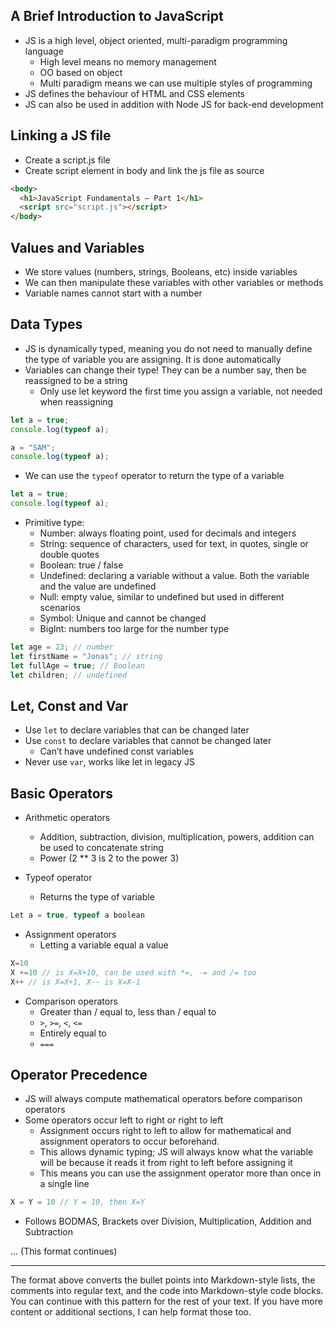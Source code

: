 ## A Brief Introduction to JavaScript

- JS is a high level, object oriented, multi-paradigm programming language
  - High level means no memory management
  - OO based on object
  - Multi paradigm means we can use multiple styles of programming
- JS defines the behaviour of HTML and CSS elements
- JS can also be used in addition with Node JS for back-end development

## Linking a JS file

- Create a script.js file
- Create script element in body and link the js file as source
```html
<body>
  <h1>JavaScript Fundamentals – Part 1</h1>
  <script src="script.js"></script>
</body>
```

## Values and Variables

- We store values (numbers, strings, Booleans, etc) inside variables
- We can then manipulate these variables with other variables or methods
- Variable names cannot start with a number

## Data Types

- JS is dynamically typed, meaning you do not need to manually define the type of variable you are assigning. It is done automatically
- Variables can change their type! They can be a number say, then be reassigned to be a string
  - Only use let keyword the first time you assign a variable, not needed when reassigning
```javascript
let a = true;
console.log(typeof a);

a = "SAM";
console.log(typeof a);
```
- We can use the `typeof` operator to return the type of a variable
```javascript
let a = true;
console.log(typeof a);
```
- Primitive type:
  - Number: always floating point, used for decimals and integers
  - String: sequence of characters, used for text, in quotes, single or double quotes
  - Boolean: true / false
  - Undefined: declaring a variable without a value. Both the variable and the value are undefined
  - Null: empty value, similar to undefined but used in different scenarios
  - Symbol: Unique and cannot be changed
  - BigInt: numbers too large for the number type
```javascript
let age = 23; // number
let firstName = "Jonas"; // string
let fullAge = true; // Boolean
let children; // undefined
```

## Let, Const and Var

- Use `let` to declare variables that can be changed later
- Use `const` to declare variables that cannot be changed later
  - Can’t have undefined const variables
- Never use `var`, works like let in legacy JS

## Basic Operators

- Arithmetic operators
  - Addition, subtraction, division, multiplication, powers, addition can be used to concatenate string
  - Power (2 ** 3 is 2 to the power 3)

- Typeof operator
  - Returns the type of variable 
```javascript
Let a = true, typeof a boolean
```
- Assignment operators
  - Letting a variable equal a value

```javascript
X=10
X +=10 // is X=X+10, can be used with *=, -= and /= too
X++ // is X=X+1, X-- is X=X-1
```
- Comparison operators
  - Greater than / equal to, less than / equal to
  - `>`, `>=`,   `<`, `<=`
  - Entirely equal to
  - `===`

## Operator Precedence

- JS will always compute mathematical operators before comparison operators
- Some operators occur left to right or right to left
  - Assignment occurs right to left to allow for mathematical and assignment operators to occur beforehand.
  - This allows dynamic typing; JS will always know what the variable will be because it reads it from right to left before assigning it
  - This means you can use the assignment operator more than once in a single line
```javascript
X = Y = 10 // Y = 10, then X=Y
```
- Follows BODMAS, Brackets over Division, Multiplication, Addition and Subtraction

... (This format continues)

---

The format above converts the bullet points into Markdown-style lists, the comments into regular text, and the code into Markdown-style code blocks. You can continue with this pattern for the rest of your text. If you have more content or additional sections, I can help format those too.